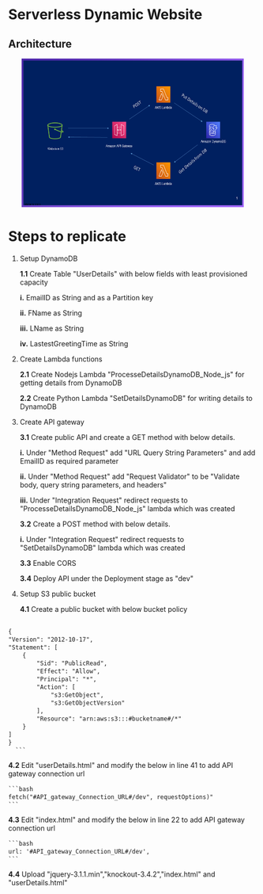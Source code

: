 # Serverless Dynamic Website

## Architecture
<p align="center">
  <img src="Slide.png" width="450" height="300" title="Architecture"> 
</p>

# Steps to replicate
  
  1. Setup DynamoDB
  
     **1.1** Create Table "UserDetails" with below fields with least provisioned capacity
     
	    **i.** EmailID as String and as a Partition key
		
	    **ii.** FName as String
		
	    **iii.** LName as String
		
	    **iv.** LastestGreetingTime as String
		
		
  2. Create Lambda functions
  
      **2.1** Create Nodejs Lambda "ProcesseDetailsDynamoDB_Node_js" for getting details from DynamoDB
      
      **2.2** Create Python Lambda "SetDetailsDynamoDB" for writing details to DynamoDB

  3. Create API gateway
  
       **3.1** Create public API and create a GET method with below details.
       
		**i.** Under "Method Request" add "URL Query String Parameters" and add EmailID as required parameter
		
		**ii.** Under "Method Request" add "Request Validator" to be "Validate body, query string parameters, and headers"
		
		**iii.** Under "Integration Request" redirect requests to "ProcesseDetailsDynamoDB_Node_js" lambda which was created		
		
       **3.2** Create a POST method with below details.
       
		**i.** Under "Integration Request" redirect requests to "SetDetailsDynamoDB" lambda which was created
		
       **3.3** Enable CORS 
       
       **3.4** Deploy API under the Deployment stage as "dev"
		
  4. Setup S3 public bucket

       **4.1** Create a public bucket with below bucket policy
	  ```bash
	{
    "Version": "2012-10-17",
    "Statement": [
        {
            "Sid": "PublicRead",
            "Effect": "Allow",
            "Principal": "*",
            "Action": [
                "s3:GetObject",
                "s3:GetObjectVersion"
            ],
            "Resource": "arn:aws:s3:::#bucketname#/*"
        }
    ]
	}
	  ```
	
   **4.2**  Edit "userDetails.html" and modify the below in line 41 to add API gateway connection url
   
	```bash
	fetch("#API_gateway_Connection_URL#/dev", requestOptions)"
	```
	
   **4.3**  Edit "index.html" and modify the below in line 22 to add API gateway connection url
   
	```bash
	url: '#API_gateway_Connection_URL#/dev',
	```
	
   **4.4**  Upload "jquery-3.1.1.min","knockout-3.4.2","index.html" and "userDetails.html"

<!-- 1. item1
1. item2
    1. subitem1
    2. subitem2 -->

